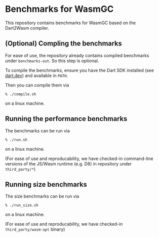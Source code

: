 # Benchmarks for WasmGC

This repository contains benchmarks for WasmGC based on the Dart2Wasm compiler.

## (Optional) Compling the benchmarks

For ease of use, the repository already contains compiled benchmarks under
`benchmarks-out`. So this step is optional.

To compile the benchmarks, ensure you have the Dart SDK installed (see
[dart.dev](https://dart.dev/get-dart)) and available in `PATH`.

Then you can compile them via
```
% ./compile.sh
```
on a linux machine.

## Running the performance benchmarks

The benchmarks can be run via
```
% ./run.sh
```
on a linux machine.

(For ease of use and reproducability, we have checked-in command-line versions
of the JS/Wasm runtime (e.g. D8) in repository under `third_party/*`)

## Running size benchmarks

The size benchmarks can be run via
```
% ./run_size.sh
```
on a linux machine.

(For ease of use and reproducability, we have checked-in
`third_party/wasm-opt` binary)
